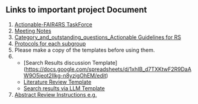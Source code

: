 ## Links to important project Document

1. [Actionable-FAIR4RS TaskForce]()
2. [Meeting Notes](https://docs.google.com/document/d/1NmdhTdvFviYSsYjKVVRbAoJPzd8NYIUp1GmjlqWp52Q)
3. [Category_and_outstanding_questions_Actionable Guidelines for RS](https://docs.google.com/document/d/1oYOVcdEEI6tTJTX81qrL6bDVI_ZfuIHYIEZf5lR_H0Y/)
4. [Protocols for each subgroup](https://docs.google.com/document/d/1qzAEeMoLziKUDaBYojoc5g4Kf9L76NlpXNJTbH6pC00/edit?tab=t.0)
5. Please make a copy of the templates before using them.
6.   - [Search Results discussion Template] (https://docs.google.com/spreadsheets/d/1xhIB_d7TXKtwF2R9DaAW9O5jeot2Ilkg-n8yzigOhEM/edit)
     - [Literature Review Template](https://docs.google.com/spreadsheets/d/1JnoCuEoFEIRB5C3d2hcKuGq_2nAUu5cke3L1G0Y2-bU/edit?gid=1399623630)
     - [Search results via LLM Template](https://docs.google.com/spreadsheets/d/1W0Q8L32t8VEt0buzV5jgz7tWsmHrCfe8JbJbjqHLYSw/)
7. [Abstract Review Instructions e.g. ](https://docs.google.com/document/d/1EExFOcH2BnYguhsfM64Q-b5Tf_RqzwRXYMB7u_K6S1E/)
